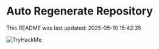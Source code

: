 # Auto Regenerate Repository

This README was last updated: 2025-05-10 15:42:35

 ![TryHackMe](https://tryhackme.com/badge/533634)